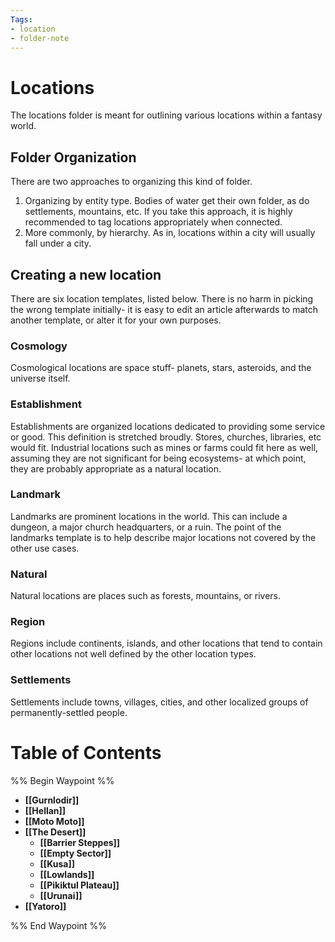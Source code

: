 ```yaml
---
Tags:
- location
- folder-note
---
```

# Locations

The locations folder is meant for outlining various locations within a fantasy world. 

## Folder Organization

There are two approaches to organizing this kind of folder.
1. Organizing by entity type. Bodies of water get their own folder, as do settlements, mountains, etc. If you take this approach, it is highly recommended to tag locations appropriately when connected.
2. More commonly, by hierarchy. As in, locations within a city will usually fall under a city.

## Creating a new location

There are six location templates, listed below. There is no harm in picking the wrong template initially- it is easy to edit an article afterwards to match another template, or alter it for your own purposes.

### Cosmology

Cosmological locations are space stuff- planets, stars, asteroids, and the universe itself.

###  Establishment

Establishments are organized locations dedicated to providing some service or good. This definition is stretched broudly. Stores, churches, libraries, etc would fit. Industrial locations such as mines or farms could fit here as well, assuming they are not significant for being ecosystems- at which point, they are probably appropriate as a natural location.

### Landmark

Landmarks are prominent locations in the world. This can include a dungeon, a major church headquarters, or a ruin. The point of the landmarks template is to help describe major locations not covered by the other use cases.

### Natural

Natural locations are places such as forests, mountains, or rivers.

### Region

Regions include continents, islands, and other locations that tend to contain other locations not well defined by the other location types.

### Settlements

Settlements include towns, villages, cities, and other localized groups of permanently-settled people.

# Table of Contents

%% Begin Waypoint %%
- **[[Gurnlodir]]**
- **[[Hellan]]**
- **[[Moto Moto]]**
- **[[The Desert]]**
	- **[[Barrier Steppes]]**
	- **[[Empty Sector]]**
	- **[[Kusa]]**
	- **[[Lowlands]]**
	- **[[Pikiktul Plateau]]**
	- **[[Urunai]]**
- **[[Yatoro]]**

%% End Waypoint %%
